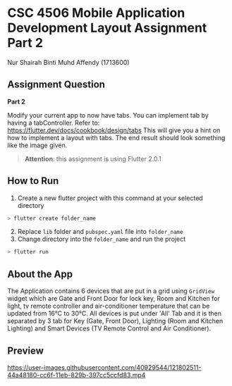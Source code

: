 # CSC 4506 Mobile Application Development Layout Assignment Part 2

Nur Shairah Binti Muhd Affendy
(1713600)

## Assignment Question
**Part 2**

Modify your current app to now have tabs. 
You can implement tab by having a tabController. 
Refer to: https://flutter.dev/docs/cookbook/design/tabs
This will give you a hint on how to implement a layout with tabs.
The end result should look something like the image given.


> **Attention**: this assignment is using Flutter 2.0.1

## How to Run
1. Create a new flutter project with this command at your selected directory
```bash
> flutter create folder_name
```
2. Replace `lib` folder and `pubspec.yaml` file into `folder_name`
3. Change directory into the `folder_name` and run the project
```bash
> flutter run 
```
## About the App
The Application contains 6 devices that are put in a grid using `GridView` widget which are Gate and Front Door for lock key, Room and Kitchen for light, tv remote controller and air-conditioner temperature that can be updated from 16°C to 30°C. All devices is put under 'All' Tab and it is then separated by 3 tab for Key (Gate, Front Door), Lighting (Room and Kitchen Lighting) and Smart Devices (TV Remote Control and Air Conditioner).

## Preview
https://user-images.githubusercontent.com/40929544/121802511-44a48180-cc6f-11eb-829b-397cc5ccfd83.mp4

